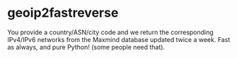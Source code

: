 # geoip2fastreverse
You provide a country/ASN/city code and we return the corresponding IPv4/IPv6 networks from the Maxmind database updated twice a week. Fast as always, and pure Python! (some people need that).
